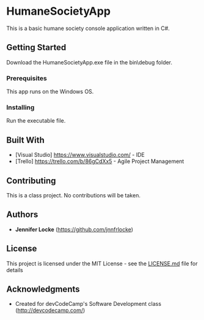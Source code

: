 # HumaneSocietyApp

This is a basic humane society console application written in C#.

## Getting Started

Download the HumaneSocietyApp.exe file in the bin\debug folder.

### Prerequisites

This app runs on the Windows OS.

### Installing

Run the executable file.

## Built With

* [Visual Studio] https://www.visualstudio.com/ - IDE
* [Trello] https://trello.com/b/86gCdXx5 - Agile Project Management 

## Contributing

This is a class project. No contributions will be taken. 

## Authors

* **Jennifer Locke** (https://github.com/jnnfrlocke)

## License

This project is licensed under the MIT License - see the [LICENSE.md](LICENSE.md) file for details

## Acknowledgments

* Created for devCodeCamp's Software Development class (http://devcodecamp.com/) 

